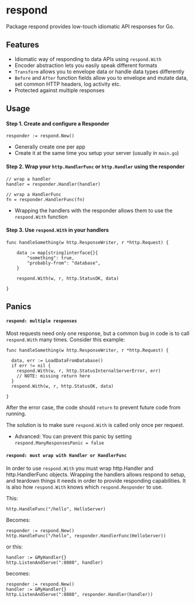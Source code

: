 # respond

Package respond provides low-touch idiomatic API responses for Go.

## Features

  * Idiomatic way of responding to data APIs using `respond.With`
  * Encoder abstraction lets you easily speak different formats
  * `Transform` allows you to envelope data or handle data types differently
  * `Before` and `After` function fields allow you to envelope and mutate data, set common HTTP headers, log activity etc.
  * Protected against multiple responses

## Usage

#### Step 1. Create and configure a Responder

```
responder := respond.New()
```

  * Generally create one per app
  * Create it at the same time you setup your server (usually in `main.go`)

#### Step 2. Wrap your `http.HandlerFunc` or `http.Handler` using the responder

```
// wrap a handler
handler = responder.Handler(handler)

// wrap a HandlerFunc
fn = responder.HandlerFunc(fn)
```

  * Wrapping the handlers with the responder allows them to use the `respond.With` function

#### Step 3. Use `respond.With` in your handlers

```
func handleSomething(w http.ResponseWriter, r *http.Request) {

	data := map[string]interface{}{
		"something": true,
		"probably-from": "database",
	}

	respond.With(w, r, http.StatusOK, data)

}
```

## Panics

#### `respond: multiple responses`

Most requests need only one response, but a common bug in code is to call `respond.With` many times. Consider this example:

```
func handleSomething(w http.ResponseWriter, r *http.Request) {
  
  data, err := LoadDataFromDatabase()
  if err != nil {
    respond.With(w, r, http.StatusInternalServerError, err)
    // NOTE: missing return here
  }
  respond.With(w, r, http.StatusOK, data)

}
```

After the error case, the code should `return` to prevent future code from running.

The solution is to make sure `respond.With` is called only once per request.

  * Advanced: You can prevent this panic by setting `respond.ManyResponsesPanic = false`

#### `respond: must wrap with Handler or HandlerFunc`

In order to use `respond.With` you must wrap http.Handler and http.HandlerFunc objects. Wrapping the handlers allows respond to setup, and teardown things it needs in order to provide responding capabilities. It is also how `respond.With` knows which `respond.Responder` to use.

This:

```
http.HandleFunc("/hello", HelloServer)
```

Becomes:

```
responder := respond.New()
http.HandleFunc("/hello", responder.HandlerFunc(HelloServer))
```

or this:

```
handler := &MyHandler{}
http.ListenAndServe(":8080", handler)
```

becomes:

```
responder := respond.New()
handler := &MyHandler{}
http.ListenAndServe(":8080", responder.Handler(handler))
```
